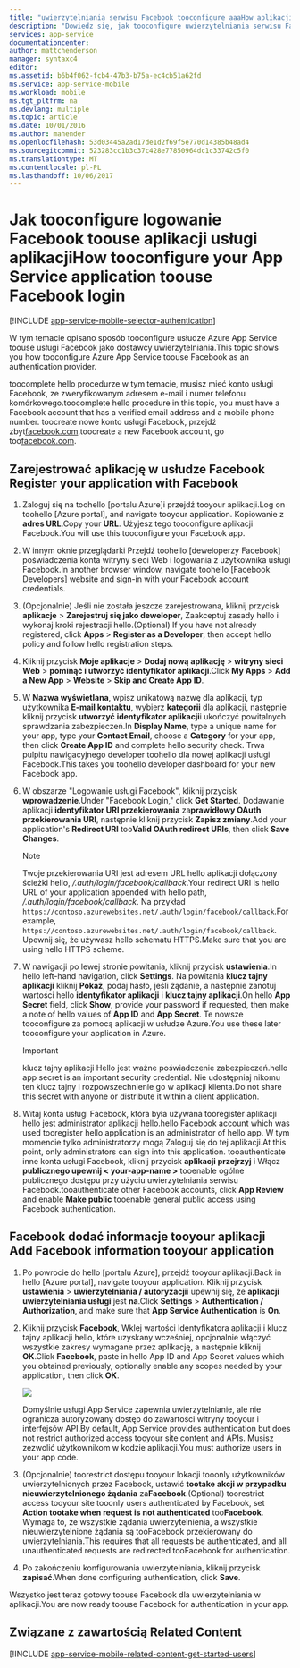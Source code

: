 ```yaml
---
title: "uwierzytelniania serwisu Facebook tooconfigure aaaHow aplikacji usługi aplikacji"
description: "Dowiedz się, jak tooconfigure uwierzytelniania serwisu Facebook dla aplikacji usługi aplikacji."
services: app-service
documentationcenter: 
author: mattchenderson
manager: syntaxc4
editor: 
ms.assetid: b6b4f062-fcb4-47b3-b75a-ec4cb51a62fd
ms.service: app-service-mobile
ms.workload: mobile
ms.tgt_pltfrm: na
ms.devlang: multiple
ms.topic: article
ms.date: 10/01/2016
ms.author: mahender
ms.openlocfilehash: 53d03445a2ad17de1d2f69f5e770d14385b48ad4
ms.sourcegitcommit: 523283cc1b3c37c428e77850964dc1c33742c5f0
ms.translationtype: MT
ms.contentlocale: pl-PL
ms.lasthandoff: 10/06/2017
---
```

# <a name="how-tooconfigure-your-app-service-application-toouse-facebook-login"></a><span data-ttu-id="b7d24-103">Jak tooconfigure logowanie Facebook toouse aplikacji usługi aplikacji</span><span class="sxs-lookup"><span data-stu-id="b7d24-103">How tooconfigure your App Service application toouse Facebook login</span></span>
[!INCLUDE [app-service-mobile-selector-authentication](../../includes/app-service-mobile-selector-authentication.md)]

<span data-ttu-id="b7d24-104">W tym temacie opisano sposób tooconfigure usłudze Azure App Service toouse usługi Facebook jako dostawcy uwierzytelniania.</span><span class="sxs-lookup"><span data-stu-id="b7d24-104">This topic shows you how tooconfigure Azure App Service toouse Facebook as an authentication provider.</span></span>

<span data-ttu-id="b7d24-105">toocomplete hello procedurze w tym temacie, musisz mieć konto usługi Facebook, ze zweryfikowanym adresem e-mail i numer telefonu komórkowego.</span><span class="sxs-lookup"><span data-stu-id="b7d24-105">toocomplete hello procedure in this topic, you must have a Facebook account that has a verified email address and a mobile phone number.</span></span> <span data-ttu-id="b7d24-106">toocreate nowe konto usługi Facebook, przejdź zbyt[facebook.com].</span><span class="sxs-lookup"><span data-stu-id="b7d24-106">toocreate a new Facebook account, go too[facebook.com].</span></span>

## <span data-ttu-id="b7d24-107"><a name="register"></a>Zarejestrować aplikację w usłudze Facebook</span><span class="sxs-lookup"><span data-stu-id="b7d24-107"><a name="register"> </a>Register your application with Facebook</span></span>
1. <span data-ttu-id="b7d24-108">Zaloguj się na toohello [portalu Azure]i przejdź tooyour aplikacji.</span><span class="sxs-lookup"><span data-stu-id="b7d24-108">Log on toohello [Azure portal], and navigate tooyour application.</span></span> <span data-ttu-id="b7d24-109">Kopiowanie z **adres URL**.</span><span class="sxs-lookup"><span data-stu-id="b7d24-109">Copy your **URL**.</span></span> <span data-ttu-id="b7d24-110">Użyjesz tego tooconfigure aplikacji Facebook.</span><span class="sxs-lookup"><span data-stu-id="b7d24-110">You will use this tooconfigure your Facebook app.</span></span>
2. <span data-ttu-id="b7d24-111">W innym oknie przeglądarki Przejdź toohello [deweloperzy Facebook] poświadczenia konta witryny sieci Web i logowania z użytkownika usługi Facebook.</span><span class="sxs-lookup"><span data-stu-id="b7d24-111">In another browser window, navigate toohello [Facebook Developers] website and sign-in with your Facebook account credentials.</span></span>
3. <span data-ttu-id="b7d24-112">(Opcjonalnie) Jeśli nie została jeszcze zarejestrowana, kliknij przycisk **aplikacje** > **Zarejestruj się jako deweloper**, Zaakceptuj zasady hello i wykonaj kroki rejestracji hello.</span><span class="sxs-lookup"><span data-stu-id="b7d24-112">(Optional) If you have not already registered, click **Apps** > **Register as a Developer**, then accept hello policy and follow hello registration steps.</span></span>
4. <span data-ttu-id="b7d24-113">Kliknij przycisk **Moje aplikacje** > **Dodaj nową aplikację** > **witryny sieci Web** > **pominąć i utworzyć identyfikator aplikacji**.</span><span class="sxs-lookup"><span data-stu-id="b7d24-113">Click **My Apps** > **Add a New App** > **Website** > **Skip and Create App ID**.</span></span> 
5. <span data-ttu-id="b7d24-114">W **Nazwa wyświetlana**, wpisz unikatową nazwę dla aplikacji, typ użytkownika **E-mail kontaktu**, wybierz **kategorii** dla aplikacji, następnie kliknij przycisk **utworzyć identyfikator aplikacji**i ukończyć powitalnych sprawdzania zabezpieczeń.</span><span class="sxs-lookup"><span data-stu-id="b7d24-114">In **Display Name**, type a unique name for your app, type your **Contact Email**, choose a **Category** for your app, then click **Create App ID** and complete hello security check.</span></span> <span data-ttu-id="b7d24-115">Trwa pulpitu nawigacyjnego developer toohello dla nowej aplikacji usługi Facebook.</span><span class="sxs-lookup"><span data-stu-id="b7d24-115">This takes you toohello developer dashboard for your new Facebook app.</span></span>
6. <span data-ttu-id="b7d24-116">W obszarze "Logowanie usługi Facebook", kliknij przycisk **wprowadzenie**.</span><span class="sxs-lookup"><span data-stu-id="b7d24-116">Under "Facebook Login," click **Get Started**.</span></span> <span data-ttu-id="b7d24-117">Dodawanie aplikacji **identyfikator URI przekierowania** za**prawidłowy OAuth przekierowania URI**, następnie kliknij przycisk **Zapisz zmiany**.</span><span class="sxs-lookup"><span data-stu-id="b7d24-117">Add your application's **Redirect URI** too**Valid OAuth redirect URIs**, then click **Save Changes**.</span></span> 
   
   > [!NOTE]
   > <span data-ttu-id="b7d24-118">Twoje przekierowania URI jest adresem URL hello aplikacji dołączony ścieżki hello, */.auth/login/facebook/callback*.</span><span class="sxs-lookup"><span data-stu-id="b7d24-118">Your redirect URI is hello URL of your application appended with hello path, */.auth/login/facebook/callback*.</span></span> <span data-ttu-id="b7d24-119">Na przykład `https://contoso.azurewebsites.net/.auth/login/facebook/callback`.</span><span class="sxs-lookup"><span data-stu-id="b7d24-119">For example, `https://contoso.azurewebsites.net/.auth/login/facebook/callback`.</span></span> <span data-ttu-id="b7d24-120">Upewnij się, że używasz hello schematu HTTPS.</span><span class="sxs-lookup"><span data-stu-id="b7d24-120">Make sure that you are using hello HTTPS scheme.</span></span>
   > 
   > 
7. <span data-ttu-id="b7d24-121">W nawigacji po lewej stronie powitania, kliknij przycisk **ustawienia**.</span><span class="sxs-lookup"><span data-stu-id="b7d24-121">In hello left-hand navigation, click **Settings**.</span></span> <span data-ttu-id="b7d24-122">Na powitania **klucz tajny aplikacji** kliknij **Pokaż**, podaj hasło, jeśli żądanie, a następnie zanotuj wartości hello **identyfikator aplikacji** i **klucz tajny aplikacji**.</span><span class="sxs-lookup"><span data-stu-id="b7d24-122">On hello **App Secret** field, click **Show**, provide your password if requested, then make a note of hello values of **App ID** and **App Secret**.</span></span> <span data-ttu-id="b7d24-123">Te nowsze tooconfigure za pomocą aplikacji w usłudze Azure.</span><span class="sxs-lookup"><span data-stu-id="b7d24-123">You use these later tooconfigure your application in Azure.</span></span>
   
   > [!IMPORTANT]
   > <span data-ttu-id="b7d24-124">klucz tajny aplikacji Hello jest ważne poświadczenie zabezpieczeń.</span><span class="sxs-lookup"><span data-stu-id="b7d24-124">hello app secret is an important security credential.</span></span> <span data-ttu-id="b7d24-125">Nie udostępniaj nikomu ten klucz tajny i rozpowszechnienie go w aplikacji klienta.</span><span class="sxs-lookup"><span data-stu-id="b7d24-125">Do not share this secret with anyone or distribute it within a client application.</span></span>
   > 
   > 
8. <span data-ttu-id="b7d24-126">Witaj konta usługi Facebook, która była używana tooregister aplikacji hello jest administrator aplikacji hello.</span><span class="sxs-lookup"><span data-stu-id="b7d24-126">hello Facebook account which was used tooregister hello application is an administrator of hello app.</span></span> <span data-ttu-id="b7d24-127">W tym momencie tylko administratorzy mogą Zaloguj się do tej aplikacji.</span><span class="sxs-lookup"><span data-stu-id="b7d24-127">At this point, only administrators can sign into this application.</span></span> <span data-ttu-id="b7d24-128">tooauthenticate inne konta usługi Facebook, kliknij przycisk **aplikacji przejrzyj** i Włącz **publicznego upewnij < your-app-name >** tooenable ogólne publicznego dostępu przy użyciu uwierzytelniania serwisu Facebook.</span><span class="sxs-lookup"><span data-stu-id="b7d24-128">tooauthenticate other Facebook accounts, click **App Review** and enable **Make <your-app-name> public** tooenable general public access using Facebook authentication.</span></span>

## <span data-ttu-id="b7d24-129"><a name="secrets"></a>Facebook dodać informacje tooyour aplikacji</span><span class="sxs-lookup"><span data-stu-id="b7d24-129"><a name="secrets"> </a>Add Facebook information tooyour application</span></span>
1. <span data-ttu-id="b7d24-130">Po powrocie do hello [portalu Azure], przejdź tooyour aplikacji.</span><span class="sxs-lookup"><span data-stu-id="b7d24-130">Back in hello [Azure portal], navigate tooyour application.</span></span> <span data-ttu-id="b7d24-131">Kliknij przycisk **ustawienia** > **uwierzytelniania / autoryzacji**i upewnij się, że **aplikacji uwierzytelniania usługi** jest **na**.</span><span class="sxs-lookup"><span data-stu-id="b7d24-131">Click **Settings** > **Authentication / Authorization**, and make sure that **App Service Authentication** is **On**.</span></span>
2. <span data-ttu-id="b7d24-132">Kliknij przycisk **Facebook**, Wklej wartości Identyfikatora aplikacji i klucz tajny aplikacji hello, które uzyskany wcześniej, opcjonalnie włączyć wszystkie zakresy wymagane przez aplikację, a następnie kliknij **OK**.</span><span class="sxs-lookup"><span data-stu-id="b7d24-132">Click **Facebook**, paste in hello App ID and App Secret values which you obtained previously, optionally enable any scopes needed by your application, then click **OK**.</span></span>
   
    ![][0]
   
    <span data-ttu-id="b7d24-133">Domyślnie usługi App Service zapewnia uwierzytelnianie, ale nie ogranicza autoryzowany dostęp do zawartości witryny tooyour i interfejsów API.</span><span class="sxs-lookup"><span data-stu-id="b7d24-133">By default, App Service provides authentication but does not restrict authorized access tooyour site content and APIs.</span></span> <span data-ttu-id="b7d24-134">Musisz zezwolić użytkownikom w kodzie aplikacji.</span><span class="sxs-lookup"><span data-stu-id="b7d24-134">You must authorize users in your app code.</span></span>
3. <span data-ttu-id="b7d24-135">(Opcjonalnie) toorestrict dostępu tooyour lokacji tooonly użytkowników uwierzytelnionych przez Facebook, ustawić **tootake akcji w przypadku nieuwierzytelnionego żądania** za**Facebook**.</span><span class="sxs-lookup"><span data-stu-id="b7d24-135">(Optional) toorestrict access tooyour site tooonly users authenticated by Facebook, set **Action tootake when request is not authenticated** too**Facebook**.</span></span> <span data-ttu-id="b7d24-136">Wymaga to, że wszystkie żądania uwierzytelnienia, a wszystkie nieuwierzytelnione żądania są tooFacebook przekierowany do uwierzytelniania.</span><span class="sxs-lookup"><span data-stu-id="b7d24-136">This requires that all requests be authenticated, and all unauthenticated requests are redirected tooFacebook for authentication.</span></span>
4. <span data-ttu-id="b7d24-137">Po zakończeniu konfigurowania uwierzytelniania, kliknij przycisk **zapisać**.</span><span class="sxs-lookup"><span data-stu-id="b7d24-137">When done configuring authentication, click **Save**.</span></span>

<span data-ttu-id="b7d24-138">Wszystko jest teraz gotowy toouse Facebook dla uwierzytelniania w aplikacji.</span><span class="sxs-lookup"><span data-stu-id="b7d24-138">You are now ready toouse Facebook for authentication in your app.</span></span>

## <span data-ttu-id="b7d24-139"><a name="related-content"></a>Związane z zawartością</span><span class="sxs-lookup"><span data-stu-id="b7d24-139"><a name="related-content"> </a>Related Content</span></span>
[!INCLUDE [app-service-mobile-related-content-get-started-users](../../includes/app-service-mobile-related-content-get-started-users.md)]

<!-- Images. -->
[0]: ./media/app-service-mobile-how-to-configure-facebook-authentication/mobile-app-facebook-settings.png

<!-- URLs. -->
[Deweloperzy usługi Facebook]: http://go.microsoft.com/fwlink/p/?LinkId=268286
[Facebook.com]: http://go.microsoft.com/fwlink/p/?LinkId=268285
[Get started with authentication]: /en-us/develop/mobile/tutorials/get-started-with-users-dotnet/
[Witryna Azure Portal]: https://portal.azure.com/
